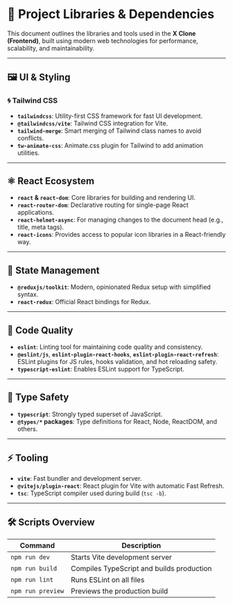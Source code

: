 # 🧩 Project Libraries & Dependencies

This document outlines the libraries and tools used in the **X Clone (Frontend)**, built using modern web technologies for performance, scalability, and maintainability.

---

## 🖼️ UI & Styling

### 🌀 Tailwind CSS

* **`tailwindcss`**: Utility-first CSS framework for fast UI development.
* **`@tailwindcss/vite`**: Tailwind CSS integration for Vite.
* **`tailwind-merge`**: Smart merging of Tailwind class names to avoid conflicts.
* **`tw-animate-css`**: Animate.css plugin for Tailwind to add animation utilities.


---

## ⚛️ React Ecosystem

* **`react` & `react-dom`**: Core libraries for building and rendering UI.
* **`react-router-dom`**: Declarative routing for single-page React applications.
* **`react-helmet-async`**: For managing changes to the document head (e.g., title, meta tags).
* **`react-icons`**: Provides access to popular icon libraries in a React-friendly way.

---

## 🧠 State Management

* **`@reduxjs/toolkit`**: Modern, opinionated Redux setup with simplified syntax.
* **`react-redux`**: Official React bindings for Redux.

---

## 🧪 Code Quality

* **`eslint`**: Linting tool for maintaining code quality and consistency.
* **`@eslint/js`**, **`eslint-plugin-react-hooks`**, **`eslint-plugin-react-refresh`**: ESLint plugins for JS rules, hooks validation, and hot reloading safety.
* **`typescript-eslint`**: Enables ESLint support for TypeScript.

---

## 🧱 Type Safety

* **`typescript`**: Strongly typed superset of JavaScript.
* **`@types/*` packages**: Type definitions for React, Node, ReactDOM, and others.

---

## ⚡ Tooling

* **`vite`**: Fast bundler and development server.
* **`@vitejs/plugin-react`**: React plugin for Vite with automatic Fast Refresh.
* **`tsc`**: TypeScript compiler used during build (`tsc -b`).

---

## 🛠 Scripts Overview

| Command           | Description                               |
| ----------------- | ----------------------------------------- |
| `npm run dev`     | Starts Vite development server            |
| `npm run build`   | Compiles TypeScript and builds production |
| `npm run lint`    | Runs ESLint on all files                  |
| `npm run preview` | Previews the production build             |
